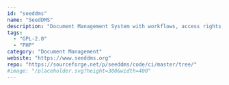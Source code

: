```yaml
---
id: "seeddms"
name: "SeedDMS"
description: "Document Management System with workflows, access rights, fulltext search, and more."
tags:
  - "GPL-2.0"
  - "PHP"
category: "Document Management"
website: "https://www.seeddms.org"
repo: "https://sourceforge.net/p/seeddms/code/ci/master/tree/"
#image: "/placeholder.svg?height=300&width=400"
---
```



